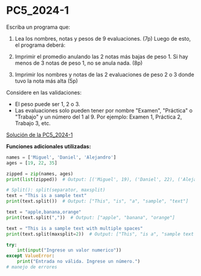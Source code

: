 # PC5_2024-1

Escriba un programa que:

1. Lea los nombres, notas y pesos de 9 evaluaciones. (7p)
Luego de esto, el programa deberá:

2. Imprimir el promedio anulando las 2 notas más bajas de peso 1. Si hay menos de 3 notas de peso 1, no se anula nada. (8p)

3. Imprimir los nombres y notas de las 2 evaluaciones de peso 2 o 3 donde tuvo la nota más alta (5p)

Considere en las validaciones:

- El peso puede ser 1, 2 o 3.
- Las evaluaciones solo pueden tener por nombre "Examen", "Práctica" o "Trabajo" y un número del 1 al 9. Por ejemplo: Examen 1, Práctica 2, Trabajo 3, etc.

[Solución de la PC5_2024-1](PC5_2024-1.py)

**Funciones adicionales utilizadas:**

```python
names = ['Miguel', 'Daniel', 'Alejandro']
ages = [19, 22, 35]

zipped = zip(names, ages)
print(list(zipped))  # Output: [('Miguel', 19), ('Daniel', 22), ('Alejandro', 35)]

# Split(): split(separator, maxsplit) 
text = "This is a sample text"
print(text.split())  # Output: ["This", "is", "a", "sample", "text"]

text = "apple,banana,orange"
print(text.split(","))  # Output: ["apple", "banana", "orange"]

text = "This is a sample text with multiple spaces"
print(text.split(maxsplit=2))  # Output: ["This", "is a", "sample text with multiple spaces"]

try:
    int(input("Ingrese un valor numerico"))
except ValueError:
    print("Entrada no válida. Ingrese un número.")
# manejo de errores
```